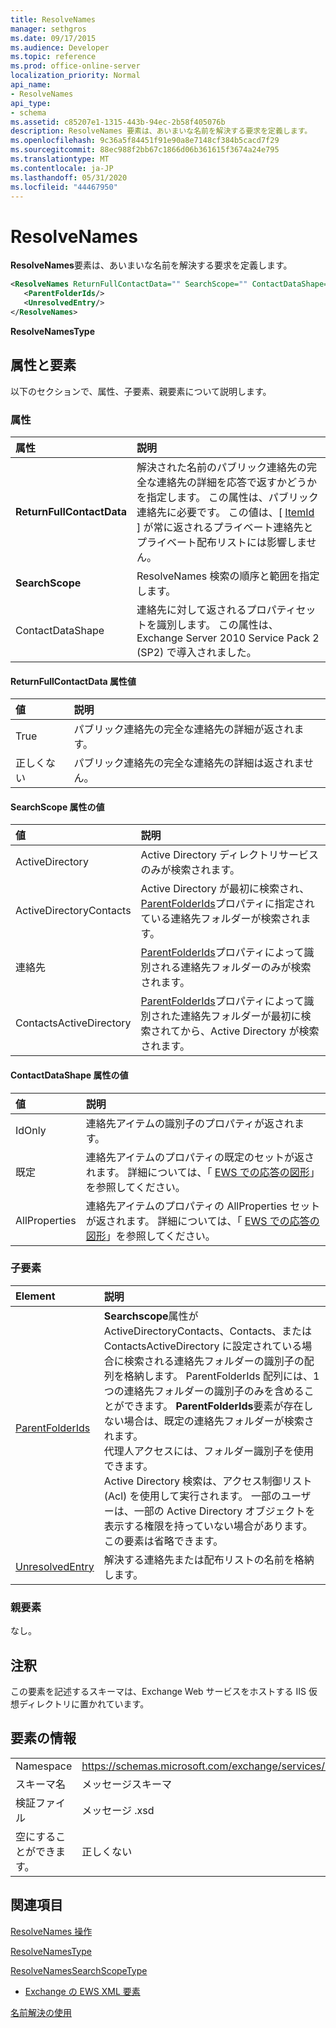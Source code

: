 ```yaml
---
title: ResolveNames
manager: sethgros
ms.date: 09/17/2015
ms.audience: Developer
ms.topic: reference
ms.prod: office-online-server
localization_priority: Normal
api_name:
- ResolveNames
api_type:
- schema
ms.assetid: c85207e1-1315-443b-94ec-2b58f405076b
description: ResolveNames 要素は、あいまいな名前を解決する要求を定義します。
ms.openlocfilehash: 9c36a5f84451f91e90a8e7148cf384b5cacd7f29
ms.sourcegitcommit: 88ec988f2bb67c1866d06b361615f3674a24e795
ms.translationtype: MT
ms.contentlocale: ja-JP
ms.lasthandoff: 05/31/2020
ms.locfileid: "44467950"
---
```

# <a name="resolvenames"></a>ResolveNames

**ResolveNames**要素は、あいまいな名前を解決する要求を定義します。 
  
```XML
<ResolveNames ReturnFullContactData="" SearchScope="" ContactDataShape="">
   <ParentFolderIds/>
   <UnresolvedEntry/>
</ResolveNames>
```

 **ResolveNamesType**
## <a name="attributes-and-elements"></a>属性と要素

以下のセクションで、属性、子要素、親要素について説明します。
  
### <a name="attributes"></a>属性

|**属性**|**説明**|
|:-----|:-----|
|**ReturnFullContactData** <br/> |解決された名前のパブリック連絡先の完全な連絡先の詳細を応答で返すかどうかを指定します。 この属性は、パブリック連絡先に必要です。 この値は、[ [ItemId](itemid.md) ] が常に返されるプライベート連絡先とプライベート配布リストには影響しません。  <br/> |
|**SearchScope** <br/> |ResolveNames 検索の順序と範囲を指定します。  <br/> |
|ContactDataShape  <br/> |連絡先に対して返されるプロパティセットを識別します。 この属性は、Exchange Server 2010 Service Pack 2 (SP2) で導入されました。  <br/> |
   
#### <a name="returnfullcontactdata-attribute-values"></a>ReturnFullContactData 属性値

|**値**|**説明**|
|:-----|:-----|
|True  <br/> |パブリック連絡先の完全な連絡先の詳細が返されます。  <br/> |
|正しくない  <br/> |パブリック連絡先の完全な連絡先の詳細は返されません。  <br/> |
   
#### <a name="searchscope-attribute-values"></a>SearchScope 属性の値

|**値**|**説明**|
|:-----|:-----|
|ActiveDirectory  <br/> |Active Directory ディレクトリサービスのみが検索されます。  <br/> |
|ActiveDirectoryContacts  <br/> |Active Directory が最初に検索され、 [ParentFolderIds](parentfolderids.md)プロパティに指定されている連絡先フォルダーが検索されます。  <br/> |
|連絡先  <br/> |[ParentFolderIds](parentfolderids.md)プロパティによって識別される連絡先フォルダーのみが検索されます。  <br/> |
|ContactsActiveDirectory  <br/> |[ParentFolderIds](parentfolderids.md)プロパティによって識別された連絡先フォルダーが最初に検索されてから、Active Directory が検索されます。  <br/> |
   
#### <a name="contactdatashape-attribute-values"></a>ContactDataShape 属性の値

|**値**|**説明**|
|:-----|:-----|
|IdOnly  <br/> |連絡先アイテムの識別子のプロパティが返されます。  <br/> |
|既定  <br/> |連絡先アイテムのプロパティの既定のセットが返されます。 詳細については、「 [EWS での応答の図形](https://msdn.microsoft.com/library/1c5ddc0a-c4e0-4488-8972-7543b5b464df%28Office.15%29.aspx)」を参照してください。  <br/> |
|AllProperties  <br/> |連絡先アイテムのプロパティの AllProperties セットが返されます。 詳細については、「 [EWS での応答の図形](https://msdn.microsoft.com/library/1c5ddc0a-c4e0-4488-8972-7543b5b464df%28Office.15%29.aspx)」を参照してください。  <br/> |
   
### <a name="child-elements"></a>子要素

|**Element**|**説明**|
|:-----|:-----|
|[ParentFolderIds](parentfolderids.md) <br/> |**Searchscope**属性が ActiveDirectoryContacts、Contacts、または ContactsActiveDirectory に設定されている場合に検索される連絡先フォルダーの識別子の配列を格納します。 ParentFolderIds 配列には、1つの連絡先フォルダーの識別子のみを含めることができます。 **ParentFolderIds**要素が存在しない場合は、既定の連絡先フォルダーが検索されます。  <br/> 代理人アクセスには、フォルダー識別子を使用できます。  <br/> Active Directory 検索は、アクセス制御リスト (Acl) を使用して実行されます。 一部のユーザーは、一部の Active Directory オブジェクトを表示する権限を持っていない場合があります。  <br/> この要素は省略できます。  <br/> |
|[UnresolvedEntry](unresolvedentry.md) <br/> |解決する連絡先または配布リストの名前を格納します。  <br/> |
   
### <a name="parent-elements"></a>親要素

なし。
  
## <a name="remarks"></a>注釈

この要素を記述するスキーマは、Exchange Web サービスをホストする IIS 仮想ディレクトリに置かれています。
  
## <a name="element-information"></a>要素の情報

|||
|:-----|:-----|
|Namespace  <br/> |https://schemas.microsoft.com/exchange/services/2006/messages  <br/> |
|スキーマ名  <br/> |メッセージスキーマ  <br/> |
|検証ファイル  <br/> |メッセージ .xsd  <br/> |
|空にすることができます。  <br/> |正しくない  <br/> |
   
## <a name="see-also"></a>関連項目



[ResolveNames 操作](resolvenames-operation.md)
  
[ResolveNamesType](https://msdn.microsoft.com/library/ExchangeWebServices.ResolveNamesType.aspx)
  
[ResolveNamesSearchScopeType](https://msdn.microsoft.com/library/ExchangeWebServices.ResolveNamesSearchScopeType.aspx)


- [Exchange の EWS XML 要素](ews-xml-elements-in-exchange.md)


[名前解決の使用](https://msdn.microsoft.com/library/9257fb07-89d2-46eb-b885-e2173fe6fbc1%28Office.15%29.aspx)

